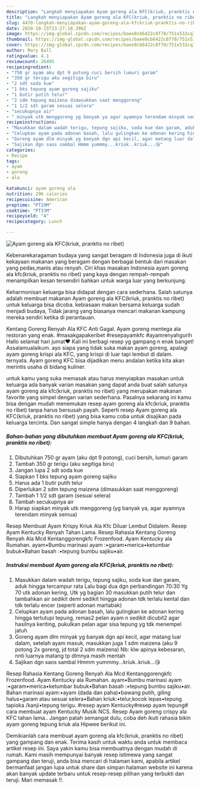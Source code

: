 ```yaml
---
description: "Langkah menyiapakan Ayam goreng ala KFC(kriuk, pranktis no ribet) minggu ini"
title: "Langkah menyiapakan Ayam goreng ala KFC(kriuk, pranktis no ribet) minggu ini"
slug: 4470-langkah-menyiapakan-ayam-goreng-ala-kfckriuk-pranktis-no-ribet-minggu-ini
date: 2020-10-15T23:27:18.396Z
image: https://img-global.cpcdn.com/recipes/baee8cb6422c8f70/751x532cq70/ayam-goreng-ala-kfckriuk-pranktis-no-ribet-foto-resep-utama.jpg
thumbnail: https://img-global.cpcdn.com/recipes/baee8cb6422c8f70/751x532cq70/ayam-goreng-ala-kfckriuk-pranktis-no-ribet-foto-resep-utama.jpg
cover: https://img-global.cpcdn.com/recipes/baee8cb6422c8f70/751x532cq70/ayam-goreng-ala-kfckriuk-pranktis-no-ribet-foto-resep-utama.jpg
author: Mary Ball
ratingvalue: 4.1
reviewcount: 26495
recipeingredient:
- "750 gr ayam aku dpt 9 potong cuci bersih lumuri garam"
- "350 gr terigu aku segitiga biru"
- "2 sdt soda kue"
- "1 bks tepung ayam goreng sajiku"
- "1 butir putih telur"
- "2 sdm tepung maizena dimasukkan saat menggoreng"
- "1 1/2 sdt garam sesuai selera"
- "secukupnya air"
- " minyak utk menggoreng yg banyak ya agar ayamnya terendam minyak semua"
recipeinstructions:
- "Masukkan dalam wadah terigu, tepung sajiku, soda kue dan garam, aduk hingga tercampur rata Lalu bagi dua dgn perbandingan 70:30 Yg 70 utk adonan kering, Utk yg bagian 30 masukkan putih telur dan tambahkan air sedikit demi sedikit hingga adonan tdk terlalu kental dan tdk terlalu encer (seperti adonan martabak)"
- "Celupkan ayam pada adonan basah, lalu gulingkan ke adonan kering hingga tertutupi tepung, remas2 pelan ayam n sedikit dicubit2 agar hasilnya keriting, pukulkan pelan agar sisa tepung yg tdk menempel jatuh"
- "Goreng ayam dlm minyak yg banyak dgn api kecil, agar matang luar dalam, setelah ayam masuk, masukkan juga 1 sdm maizena (aku 9 potong 2x goreng, jd total 2 sdm maizena) Nb: klw apinya kebesaran, nnti luarnya matang tp dlmnya masih mentah"
- "Sajikan dgn saos sambal Hmmm yummmy...kriuk..kriuk...😘"
categories:
- Recipe
tags:
- ayam
- goreng
- ala

katakunci: ayam goreng ala 
nutrition: 296 calories
recipecuisine: American
preptime: "PT29M"
cooktime: "PT33M"
recipeyield: "4"
recipecategory: Lunch

---
```



![Ayam goreng ala KFC(kriuk, pranktis no ribet)](https://img-global.cpcdn.com/recipes/baee8cb6422c8f70/751x532cq70/ayam-goreng-ala-kfckriuk-pranktis-no-ribet-foto-resep-utama.jpg)

Kebenarekaragaman budaya yang sangat beragam di Indonesia juga di ikuti kekayaan makanan yang beragam dengan berbagai bentuk dari masakan yang pedas,manis atau renyah. Ciri khas masakan Indonesia ayam goreng ala kfc(kriuk, pranktis no ribet) yang kaya dengan rempah-rempah menampilkan kesan tersendiri bahkan untuk warga luar yang berkunjung.


Keharmonisan keluarga bisa didapat dengan cara sederhana. Salah satunya adalah membuat makanan Ayam goreng ala KFC(kriuk, pranktis no ribet) untuk keluarga bisa dicoba. kebiasaan makan bersama keluarga sudah menjadi budaya, Tidak jarang yang biasanya mencari makanan kampung mereka sendiri ketika di perantauan.

Kentang Goreng Renyah Ala KFC Anti Gagal. Ayam goreng mentega ala restoran yang enak. #masakgapakeribet #resepayamkfc #ayamrenyahgurih Hallo selamat hari jumat❤️ Kali ini berbagi resep yg gampang n enak banget! Assalamualaikum. ayo siapa yang tidak suka makan ayam goreng, apalagi ayam goreng krispi ala KFC, yang krispi di luar tapi lembut di dalam. ternyata. Ayam goreng KFC bisa dijadikan menu andalan ketika kita akan merintis usaha di bidang kuliner.

untuk kamu yang suka memasak atau harus menyiapkan masakan untuk keluarga ada banyak varian masakan yang dapat anda buat salah satunya ayam goreng ala kfc(kriuk, pranktis no ribet) yang merupakan makanan favorite yang simpel dengan varian sederhana. Pasalnya sekarang ini kamu bisa dengan mudah menemukan resep ayam goreng ala kfc(kriuk, pranktis no ribet) tanpa harus bersusah payah.
Seperti resep Ayam goreng ala KFC(kriuk, pranktis no ribet) yang bisa kamu coba untuk disajikan pada keluarga tercinta. Dan sangat simple hanya dengan 4 langkah dan 9 bahan.


<!--inarticleads1-->

##### Bahan-bahan yang dibutuhkan membuat Ayam goreng ala KFC(kriuk, pranktis no ribet):

1. Dibutuhkan 750 gr ayam (aku dpt 9 potong), cuci bersih, lumuri garam
1. Tambah 350 gr terigu (aku segitiga biru)
1. Jangan lupa 2 sdt soda kue
1. Siapkan 1 bks tepung ayam goreng sajiku
1. Harus ada 1 butir putih telur
1. Diperlukan 2 sdm tepung maizena (dimasukkan saat menggoreng)
1. Tambah 1 1/2 sdt garam (sesuai selera)
1. Tambah secukupnya air
1. Harap siapkan  minyak utk menggoreng (yg banyak ya, agar ayamnya terendam minyak semua)


Resep Membuat Ayam Krispy Kriuk Ala Kfc Diluar Lembut Didalem. Resep Ayam Kentucky Renyah Tahan Lama. Resep Rahasia Kentang Goreng Renyah Ala Mcd Kentanggorengkfc Frozenfood. Ayam Kentucky ala Rumahan. ayam•Bumbu marinasi ayam :•garam•merica•ketumbar bubuk•Bahan basah :•tepung bumbu sajiku•air. 

<!--inarticleads2-->

##### Instruksi membuat  Ayam goreng ala KFC(kriuk, pranktis no ribet):

1. Masukkan dalam wadah terigu, tepung sajiku, soda kue dan garam, aduk hingga tercampur rata Lalu bagi dua dgn perbandingan 70:30 Yg 70 utk adonan kering, Utk yg bagian 30 masukkan putih telur dan tambahkan air sedikit demi sedikit hingga adonan tdk terlalu kental dan tdk terlalu encer (seperti adonan martabak)
1. Celupkan ayam pada adonan basah, lalu gulingkan ke adonan kering hingga tertutupi tepung, remas2 pelan ayam n sedikit dicubit2 agar hasilnya keriting, pukulkan pelan agar sisa tepung yg tdk menempel jatuh
1. Goreng ayam dlm minyak yg banyak dgn api kecil, agar matang luar dalam, setelah ayam masuk, masukkan juga 1 sdm maizena (aku 9 potong 2x goreng, jd total 2 sdm maizena) Nb: klw apinya kebesaran, nnti luarnya matang tp dlmnya masih mentah
1. Sajikan dgn saos sambal Hmmm yummmy...kriuk..kriuk...😘


Resep Rahasia Kentang Goreng Renyah Ala Mcd Kentanggorengkfc Frozenfood. Ayam Kentucky ala Rumahan. ayam•Bumbu marinasi ayam :•garam•merica•ketumbar bubuk•Bahan basah :•tepung bumbu sajiku•air. Bahan marinasi ayam:•ayam (dada dan paha)•bawang putih, giling halus•garam atau sesuai selera•Bahan kriuk:•telur,kocok lepas•tepung tapioka /kanji•tepung terigu. #resep ayam Kentucky#resep ayam tepung# cara membuat ayam Kentucky Musik NCS. Resep Ayam goreng crispy ala KFC tahan lama.. Jangan patah semangat dulu, coba deh ikuti rahasia bikin ayam goreng tepung kriuk ala Hipwee berikut ini. 

Demikianlah cara membuat ayam goreng ala kfc(kriuk, pranktis no ribet) yang gampang dan enak. Terima kasih untuk waktu anda untuk membaca artikel resep ini. Saya yakin kamu bisa membuatnya dengan mudah di rumah. Kami masih mempunyai banyak resep istimewa yang sangat gampang dan teruji, anda bisa mencari di halaman kami, apabila artikel bermanfaat jangan lupa untuk share dan simpan halaman website ini karena akan banyak update terbaru untuk resep-resep pilihan yang terbukti dan teruji. Mari memasak !!. 
